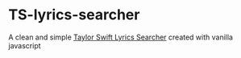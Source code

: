 # TS-lyrics-searcher
A clean and simple [Taylor Swift Lyrics Searcher](https://ts-lyrics.netlify.app) created with vanilla javascript
